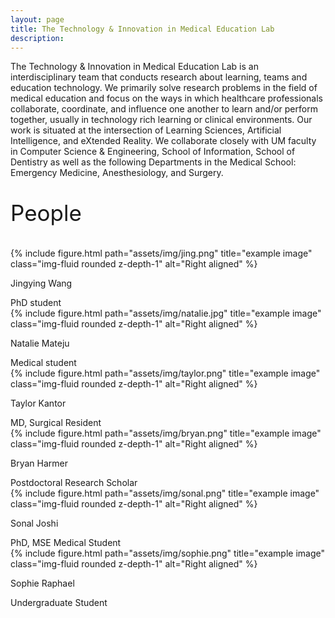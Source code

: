 ```yaml
---
layout: page
title: The Technology & Innovation in Medical Education Lab
description:
---
```


<div class="special-class" markdown="1">
The Technology & Innovation in Medical Education Lab is an interdisciplinary team that conducts research about learning, teams and education technology. We primarily solve research problems in the field of medical education and focus on the ways in which healthcare professionals collaborate, coordinate, and influence one another to learn and/or perform together, usually in technology rich learning or clinical environments. Our work is situated at the intersection of Learning Sciences, Artificial Intelligence, and eXtended Reality. We collaborate closely with UM faculty in Computer Science & Engineering, School of Information, School of Dentistry as well as the following Departments in the Medical School: Emergency Medicine, Anesthesiology, and Surgery.
</div>


<div class="special-class" markdown="2">
<p style="font-size:35px;">People</p>
</div>

<div class="container">
  <div class="row align-items-start">
    <div class="col-5 col-sm-4 mt-md-0">
        {% include figure.html path="assets/img/jing.png" title="example image" class="img-fluid rounded z-depth-1" alt="Right aligned" %}
        <div class="caption">
            <p class="font-weight-bold">Jingying Wang</p> 
            PhD student 
        </div>
    </div>
    <div class="col-5 col-sm-4 mt-md-0">
        {% include figure.html path="assets/img/natalie.jpg" title="example image" class="img-fluid rounded z-depth-1" alt="Right aligned" %}
        <div class="caption">
            <p class="font-weight-bold">Natalie Mateju</p> 
            Medical student
        </div>
    </div>
    <div class="col-5 col-sm-4 mt-md-0">
        {% include figure.html path="assets/img/taylor.png" title="example image" class="img-fluid rounded z-depth-1" alt="Right aligned" %}
        <div class="caption">
            <p class="font-weight-bold">Taylor Kantor</p> 
            MD, Surgical Resident
        </div>
    </div>
    <div class="col-5 col-sm-4 mt-md-0">
        {% include figure.html path="assets/img/bryan.png" title="example image" class="img-fluid rounded z-depth-1" alt="Right aligned" %}
        <div class="caption">
            <p class="font-weight-bold">Bryan Harmer</p>   
            Postdoctoral Research Scholar
        </div>
    </div>
    <div class="col-5 col-sm-4 mt-md-0">
        {% include figure.html path="assets/img/sonal.png" title="example image" class="img-fluid rounded z-depth-1" alt="Right aligned" %}
        <div class="caption">
            <p class="font-weight-bold">Sonal Joshi</p> 
            PhD, MSE Medical Student
        </div>
    </div>
    <div class="col-5 col-sm-4 mt-md-0">
        {% include figure.html path="assets/img/sophie.png" title="example image" class="img-fluid rounded z-depth-1" alt="Right aligned" %}
        <div class="caption">
            <p class="font-weight-bold">Sophie Raphael</p> 
            Undergraduate Student
        </div>
    </div>
  </div>
</div>
